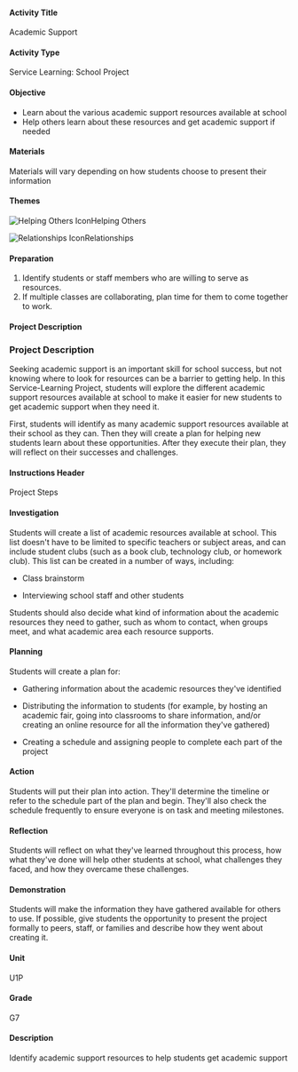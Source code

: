 #### Activity Title
Academic Support
#### Activity Type
Service Learning: School Project
#### Objective
- Learn about the various academic support resources available at school
- Help others learn about these resources and get academic support if needed

#### Materials
Materials will vary depending on how students choose to present their information
#### Themes
![Helping Others Icon](http://v5cmservice.secondstep.org/MS3TP_IMAGES/SKILLS/SKILLS_SMALL_IMAGES/helping-others-sm.png)Helping Others
 
![Relationships Icon](http://v5cmservice.secondstep.org/MS3TP_IMAGES/SKILLS/SKILLS_SMALL_IMAGES/relationships-sm.png)Relationships
 

#### Preparation
1. Identify students or staff members who are willing to serve as resources.
2. If multiple classes are collaborating, plan time for them to come together to work.

#### Project Description

### Project Description

Seeking academic support is an important skill for school success, but not knowing where to look for resources can be a barrier to getting help. In this Service-Learning Project, students will explore the different academic support resources available at school to make it easier for new students to get academic support when they need it.

First, students will identify as many academic support resources available at their school as they can. Then they will create a plan for helping new students learn about these opportunities. After they execute their plan, they will reflect on their successes and challenges.

#### Instructions Header
Project Steps
#### Investigation
Students will create a list of academic resources available at school. This list doesn't have to be limited to specific teachers or subject areas, and can include student clubs (such as a book club, technology club, or homework club). This list can be created in a number of ways, including:


-  Class brainstorm

-  Interviewing school staff and other students

Students should also decide what kind of information about the academic resources they need to gather, such as whom to contact, when groups meet, and what academic area each resource supports.
#### Planning
Students will create a plan for:


-  Gathering information about the academic resources they've identified

-  Distributing the information to students (for example, by hosting an academic fair, going into classrooms to share information, and/or creating an online resource for all the information they've gathered)

-  Creating a schedule and assigning people to complete each part of the project
#### Action
Students will put their plan into action. They'll determine the timeline or refer to the schedule part of the plan and begin. They'll also check the schedule frequently to ensure everyone is on task and meeting milestones.
#### Reflection
Students will reflect on what they've learned throughout this process, how what they've done will help other students at school, what challenges they faced, and how they overcame these challenges.
#### Demonstration
Students will make the information they have gathered available for others to use. If possible, give students the opportunity to present the project formally to peers, staff, or families and describe how they went about creating it.
#### Unit
U1P
#### Grade
G7
#### Description
Identify academic support resources to help students get academic support
